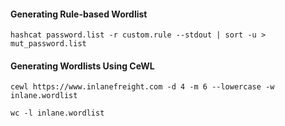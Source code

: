 #### Generating Rule-based Wordlist
```shell
hashcat password.list -r custom.rule --stdout | sort -u > mut_password.list
```
#### Generating Wordlists Using CeWL
```shell
cewl https://www.inlanefreight.com -d 4 -m 6 --lowercase -w inlane.wordlist
```

```shell
wc -l inlane.wordlist
```